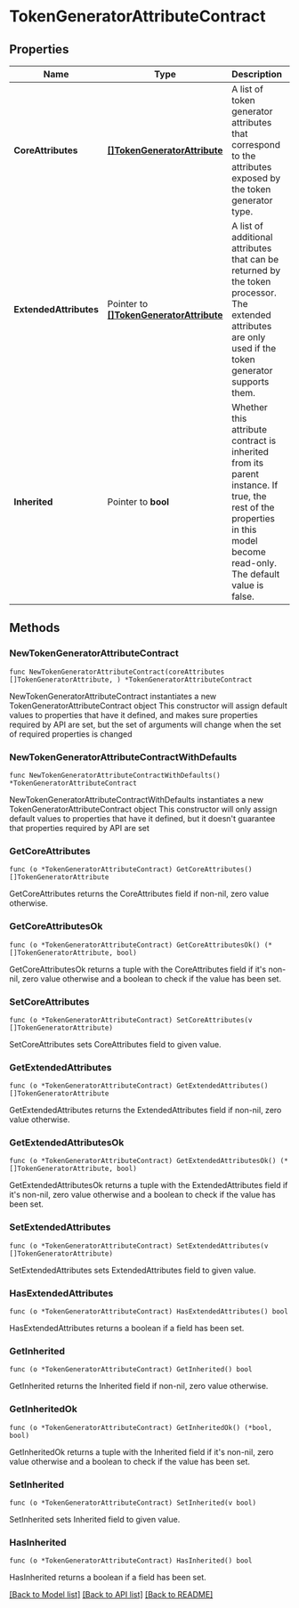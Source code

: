 # TokenGeneratorAttributeContract

## Properties

Name | Type | Description | Notes
------------ | ------------- | ------------- | -------------
**CoreAttributes** | [**[]TokenGeneratorAttribute**](TokenGeneratorAttribute.md) | A list of token generator attributes that correspond to the attributes exposed by the token generator type. | 
**ExtendedAttributes** | Pointer to [**[]TokenGeneratorAttribute**](TokenGeneratorAttribute.md) | A list of additional attributes that can be returned by the token processor. The extended attributes are only used if the token generator supports them. | [optional] 
**Inherited** | Pointer to **bool** | Whether this attribute contract is inherited from its parent instance. If true, the rest of the properties in this model become read-only. The default value is false. | [optional] 

## Methods

### NewTokenGeneratorAttributeContract

`func NewTokenGeneratorAttributeContract(coreAttributes []TokenGeneratorAttribute, ) *TokenGeneratorAttributeContract`

NewTokenGeneratorAttributeContract instantiates a new TokenGeneratorAttributeContract object
This constructor will assign default values to properties that have it defined,
and makes sure properties required by API are set, but the set of arguments
will change when the set of required properties is changed

### NewTokenGeneratorAttributeContractWithDefaults

`func NewTokenGeneratorAttributeContractWithDefaults() *TokenGeneratorAttributeContract`

NewTokenGeneratorAttributeContractWithDefaults instantiates a new TokenGeneratorAttributeContract object
This constructor will only assign default values to properties that have it defined,
but it doesn't guarantee that properties required by API are set

### GetCoreAttributes

`func (o *TokenGeneratorAttributeContract) GetCoreAttributes() []TokenGeneratorAttribute`

GetCoreAttributes returns the CoreAttributes field if non-nil, zero value otherwise.

### GetCoreAttributesOk

`func (o *TokenGeneratorAttributeContract) GetCoreAttributesOk() (*[]TokenGeneratorAttribute, bool)`

GetCoreAttributesOk returns a tuple with the CoreAttributes field if it's non-nil, zero value otherwise
and a boolean to check if the value has been set.

### SetCoreAttributes

`func (o *TokenGeneratorAttributeContract) SetCoreAttributes(v []TokenGeneratorAttribute)`

SetCoreAttributes sets CoreAttributes field to given value.


### GetExtendedAttributes

`func (o *TokenGeneratorAttributeContract) GetExtendedAttributes() []TokenGeneratorAttribute`

GetExtendedAttributes returns the ExtendedAttributes field if non-nil, zero value otherwise.

### GetExtendedAttributesOk

`func (o *TokenGeneratorAttributeContract) GetExtendedAttributesOk() (*[]TokenGeneratorAttribute, bool)`

GetExtendedAttributesOk returns a tuple with the ExtendedAttributes field if it's non-nil, zero value otherwise
and a boolean to check if the value has been set.

### SetExtendedAttributes

`func (o *TokenGeneratorAttributeContract) SetExtendedAttributes(v []TokenGeneratorAttribute)`

SetExtendedAttributes sets ExtendedAttributes field to given value.

### HasExtendedAttributes

`func (o *TokenGeneratorAttributeContract) HasExtendedAttributes() bool`

HasExtendedAttributes returns a boolean if a field has been set.

### GetInherited

`func (o *TokenGeneratorAttributeContract) GetInherited() bool`

GetInherited returns the Inherited field if non-nil, zero value otherwise.

### GetInheritedOk

`func (o *TokenGeneratorAttributeContract) GetInheritedOk() (*bool, bool)`

GetInheritedOk returns a tuple with the Inherited field if it's non-nil, zero value otherwise
and a boolean to check if the value has been set.

### SetInherited

`func (o *TokenGeneratorAttributeContract) SetInherited(v bool)`

SetInherited sets Inherited field to given value.

### HasInherited

`func (o *TokenGeneratorAttributeContract) HasInherited() bool`

HasInherited returns a boolean if a field has been set.


[[Back to Model list]](../README.md#documentation-for-models) [[Back to API list]](../README.md#documentation-for-api-endpoints) [[Back to README]](../README.md)



